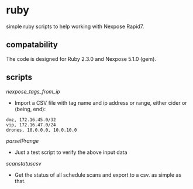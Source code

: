 # ruby

simple ruby scripts to help working with Nexpose Rapid7.

## compatability

The code is designed for Ruby 2.3.0 and Nexpose 5.1.0 (gem).

## scripts

_nexpose_tags_from_ip_

- Import a CSV file with tag name and ip address or range, either cider or (being, end):
```
dmz, 172.16.45.0/32
vip, 172.16.47.0/24
drones, 10.0.0.0, 10.0.10.0
```
_parseIPrange_
- Just a test script to verify the above input data

_scanstatuscsv_
- Get the status of all schedule scans and export to a csv. as simple as that.